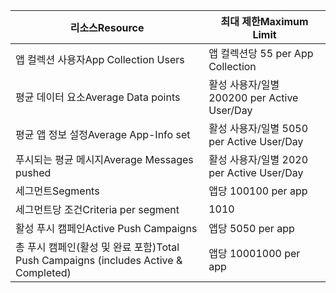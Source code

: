 | <span data-ttu-id="016ae-101">리소스</span><span class="sxs-lookup"><span data-stu-id="016ae-101">Resource</span></span> | <span data-ttu-id="016ae-102">최대 제한</span><span class="sxs-lookup"><span data-stu-id="016ae-102">Maximum Limit</span></span> |
| --- | --- |
| <span data-ttu-id="016ae-103">앱 컬렉션 사용자</span><span class="sxs-lookup"><span data-stu-id="016ae-103">App Collection Users</span></span> |<span data-ttu-id="016ae-104">앱 컬렉션당 5</span><span class="sxs-lookup"><span data-stu-id="016ae-104">5 per App Collection</span></span> |
| <span data-ttu-id="016ae-105">평균 데이터 요소</span><span class="sxs-lookup"><span data-stu-id="016ae-105">Average Data points</span></span> |<span data-ttu-id="016ae-106">활성 사용자/일별 200</span><span class="sxs-lookup"><span data-stu-id="016ae-106">200 per Active User/Day</span></span> |
| <span data-ttu-id="016ae-107">평균 앱 정보 설정</span><span class="sxs-lookup"><span data-stu-id="016ae-107">Average App-Info set</span></span> |<span data-ttu-id="016ae-108">활성 사용자/일별 50</span><span class="sxs-lookup"><span data-stu-id="016ae-108">50 per Active User/Day</span></span> |
| <span data-ttu-id="016ae-109">푸시되는 평균 메시지</span><span class="sxs-lookup"><span data-stu-id="016ae-109">Average Messages pushed</span></span> |<span data-ttu-id="016ae-110">활성 사용자/일별 20</span><span class="sxs-lookup"><span data-stu-id="016ae-110">20 per Active User/Day</span></span> |
| <span data-ttu-id="016ae-111">세그먼트</span><span class="sxs-lookup"><span data-stu-id="016ae-111">Segments</span></span> |<span data-ttu-id="016ae-112">앱당 100</span><span class="sxs-lookup"><span data-stu-id="016ae-112">100 per app</span></span> |
| <span data-ttu-id="016ae-113">세그먼트당 조건</span><span class="sxs-lookup"><span data-stu-id="016ae-113">Criteria per segment</span></span> |<span data-ttu-id="016ae-114">10</span><span class="sxs-lookup"><span data-stu-id="016ae-114">10</span></span> |
| <span data-ttu-id="016ae-115">활성 푸시 캠페인</span><span class="sxs-lookup"><span data-stu-id="016ae-115">Active Push Campaigns</span></span> |<span data-ttu-id="016ae-116">앱당 50</span><span class="sxs-lookup"><span data-stu-id="016ae-116">50 per app</span></span> |
| <span data-ttu-id="016ae-117">총 푸시 캠페인(활성 및 완료 포함)</span><span class="sxs-lookup"><span data-stu-id="016ae-117">Total Push Campaigns (includes Active & Completed)</span></span> |<span data-ttu-id="016ae-118">앱당 1000</span><span class="sxs-lookup"><span data-stu-id="016ae-118">1000 per app</span></span> |

